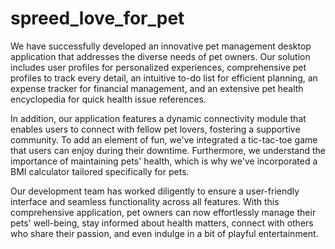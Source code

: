 # spreed_love_for_pet

We have successfully developed an innovative pet management desktop application that addresses the diverse needs of pet owners. Our solution includes user profiles for personalized experiences, comprehensive pet profiles to track every detail, an intuitive to-do list for efficient planning, an expense tracker for financial management, and an extensive pet health encyclopedia for quick health issue references.

In addition, our application features a dynamic connectivity module that enables users to connect with fellow pet lovers, fostering a supportive community. To add an element of fun, we've integrated a tic-tac-toe game that users can enjoy during their downtime. Furthermore, we understand the importance of maintaining pets' health, which is why we've incorporated a BMI calculator tailored specifically for pets.

Our development team has worked diligently to ensure a user-friendly interface and seamless functionality across all features. With this comprehensive application, pet owners can now effortlessly manage their pets' well-being, stay informed about health matters, connect with others who share their passion, and even indulge in a bit of playful entertainment.

